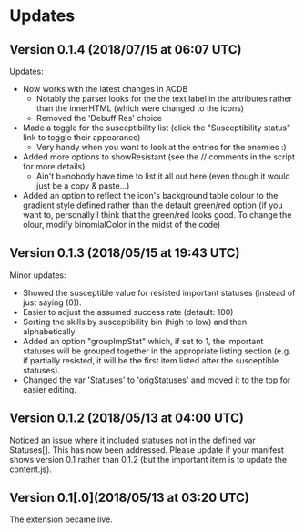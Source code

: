 # Updates
## Version 0.1.4 (2018/07/15 at 06:07 UTC)
Updates:
- Now works with the latest changes in ACDB
  - Notably the parser looks for the the text label in the attributes rather than the innerHTML (which were changed to the icons)
  - Removed the 'Debuff Res' choice 
- Made a toggle for the susceptibility list (click the "Susceptibility status" link to toggle their appearance)
  - Very handy when you want to look at the entries for the enemies :)
- Added more options to showResistant (see the // comments in the script for more details)
  - Ain't b=nobody have time to list it all out here (even though it would just be a copy & paste...)
- Added an option to reflect the icon's background table colour to the gradient style defined rather than the default green/red option (if you want to, personally I think that the green/red looks good. To change the olour, modify binomialColor in the midst of the code) 

## Version 0.1.3 (2018/05/15 at 19:43 UTC)
Minor updates:
- Showed the susceptible value for resisted important statuses (instead of just saying (0)).
- Easier to adjust the assumed success rate (default: 100)
- Sorting the skills by susceptibility bin (high to low) and then alphabetically
- Added an option "groupImpStat" which, if set to 1, the important statuses will be grouped together in the appropriate listing section
  (e.g. if partially resisted, it will be the first item listed after the susceptible statuses).
- Changed the var 'Statuses' to 'origStatuses' and moved it to the top for easier editing.

## Version 0.1.2 (2018/05/13 at 04:00 UTC)
 Noticed an issue where it included statuses not in the defined var Statuses[].
 This has now been addressed. Please update if your manifest shows version 0.1 rather than 0.1.2
 (but the important item is to update the content.js).
 
## Version 0.1[.0](2018/05/13 at 03:20 UTC)
The extension became live.
